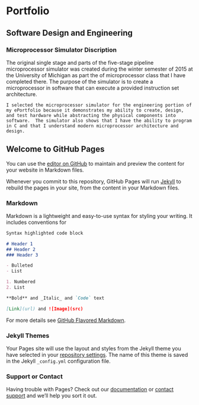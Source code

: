 # Portfolio

## Software Design and Engineering

### Microprocessor Simulator Discription

  The original single stage and parts of the five-stage pipeline microprocessor simulator was created during the winter semester of 2015 at the University of Michigan as part the of microprocessor class that I have completed there.  The purpose of the simulator is to create a microprocessor in software that can execute a provided instruction set architecture.

	I selected the microprocessor simulator for the engineering portion of my ePortfolio because it demonstrates my ability to create, design, and test hardware while abstracting the physical components into software.  The simulator also shows that I have the ability to program in C and that I understand modern microprocessor architecture and design.




## Welcome to GitHub Pages

You can use the [editor on GitHub](https://github.com/chriswilloughby3/CSCapstone/edit/master/index.md) to maintain and preview the content for your website in Markdown files.

Whenever you commit to this repository, GitHub Pages will run [Jekyll](https://jekyllrb.com/) to rebuild the pages in your site, from the content in your Markdown files.

### Markdown

Markdown is a lightweight and easy-to-use syntax for styling your writing. It includes conventions for

```markdown
Syntax highlighted code block

# Header 1
## Header 2
### Header 3

- Bulleted
- List

1. Numbered
2. List

**Bold** and _Italic_ and `Code` text

[Link](url) and ![Image](src)
```

For more details see [GitHub Flavored Markdown](https://guides.github.com/features/mastering-markdown/).

### Jekyll Themes

Your Pages site will use the layout and styles from the Jekyll theme you have selected in your [repository settings](https://github.com/chriswilloughby3/CSCapstone/settings). The name of this theme is saved in the Jekyll `_config.yml` configuration file.

### Support or Contact

Having trouble with Pages? Check out our [documentation](https://help.github.com/categories/github-pages-basics/) or [contact support](https://github.com/contact) and we’ll help you sort it out.
